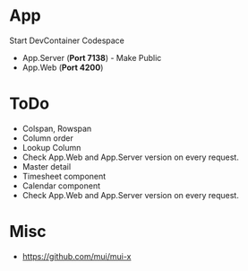 # App
Start DevContainer Codespace
* App.Server (**Port 7138**) - Make Public
* App.Web (**Port 4200**)

# ToDo
* Colspan, Rowspan
* Column order
* Lookup Column
* Check App.Web and App.Server version on every request.
* Master detail
* Timesheet component
* Calendar component 
* Check App.Web and App.Server version on every request.

# Misc
* https://github.com/mui/mui-x
